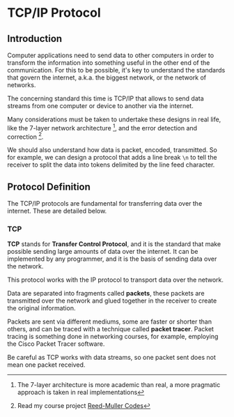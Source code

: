 # TCP/IP Protocol

## Introduction

Computer applications need to send data to other computers in order to transform
the information into something useful in the other end of the communication. For
this to be possible, it's key to understand the standards that govern the
internet, a.k.a. the biggest network, or the network of networks.

The concerning standard this time is TCP/IP that allows to send data streams
from one computer or device to another via the internet.

Many considerations must be taken to undertake these designs in real life, like
the 7-layer network architecture [^1], and the error detection and
correction [^2].

We should also understand how data is packet, encoded, transmitted. So for 
example, we can design a protocol that adds a line break `\n` to tell the 
receiver to split the data into tokens delimited by the line feed character.

[^1]: The 7-layer architecture is more academic than real, a more pragmatic approach is taken in real implementations

[^2]: Read my course project [Reed-Muller Codes](https://dev.mathsoftware.engineer/cp-unah-mm544-reed-muller-codes) 

## Protocol Definition

The TCP/IP protocols are fundamental for transferring data over the internet. 
These are detailed below. 

### TCP

**TCP** stands for **Transfer Control Protocol**, and it is the standard that 
make possible sending large amounts of data over the internet. It can be 
implemented by any programmer, and it is the basis of sending data over the 
network.

This protocol works with the IP protocol to transport data over the network.

Data are separated into fragments called **packets**, these packets are 
transmitted over the network and glued together in the receiver to create 
the original information.

Packets are sent via different mediums, some are faster or shorter than 
others, and can be traced with a technique called **packet tracer**. Packet 
tracing is something done in networking courses, for example, employing the 
Cisco Packet Tracer software.

Be careful as TCP works with data streams, so one packet sent does not mean 
one packet received.
